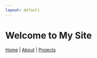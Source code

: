 ```yaml
---
layout: default
---
```

# Welcome to My Site

<nav>
  <a href="/">Home</a> |
  <a href="/about/">About</a> |
  <a href="/projects/">Projects</a>
</nav>
